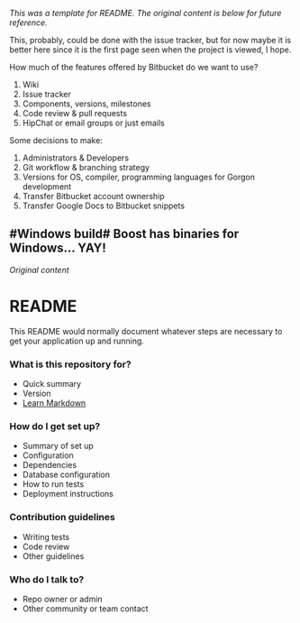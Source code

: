 *This was a template for README. The original content is below for future reference.*

This, probably, could be done with the issue tracker, but for now maybe it is better here since it is the first page seen when the project is viewed, I hope.

How much of the features offered by Bitbucket do we want to use?

1. Wiki
1. Issue tracker
1. Components, versions, milestones
1. Code review & pull requests
1. HipChat or email groups or just emails

Some decisions to make:

1. Administrators & Developers
1. Git workflow & branching strategy
1. Versions for OS, compiler, programming languages for Gorgon development
1. Transfer Bitbucket account ownership
1. Transfer Google Docs to Bitbucket snippets

#Windows build#
**Boost has binaries for Windows... YAY!**
---
*Original content*
# README #

This README would normally document whatever steps are necessary to get your application up and running.

### What is this repository for? ###

* Quick summary
* Version
* [Learn Markdown](https://bitbucket.org/tutorials/markdowndemo)

### How do I get set up? ###

* Summary of set up
* Configuration
* Dependencies
* Database configuration
* How to run tests
* Deployment instructions

### Contribution guidelines ###

* Writing tests
* Code review
* Other guidelines

### Who do I talk to? ###

* Repo owner or admin
* Other community or team contact